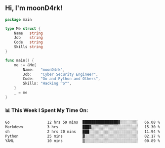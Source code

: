 <h2> Hi, I'm moonD4rk!</h2>

```go
package main

type Me struct {
	Name   string
	Job    string
	Code   string
	Skills string
}

func main() {
	me := &Me{
		Name:   "moonD4rk",
		Job:    "Cyber Security Engineer",
		Code:   "Go and Python and Others",
		Skills: "Hacking ^o^",
	}
	_ = me
}
```

<h3>📊 This Week I Spent My Time On:</h3>
<!-- <img align='right' src="https://github-readme-stats.vercel.app/api?username=moond4rk&show_icons=true&theme=radical", width="300" height="150"> -->

<!--START_SECTION:waka-->

```txt
Go                 12 hrs 59 mins  ████████████████▓░░░░░░░░   66.08 %
Markdown           3 hrs           ███▓░░░░░░░░░░░░░░░░░░░░░   15.30 %
sh                 2 hrs 20 mins   ███░░░░░░░░░░░░░░░░░░░░░░   11.94 %
Python             25 mins         ▓░░░░░░░░░░░░░░░░░░░░░░░░   02.17 %
YAML               10 mins         ▒░░░░░░░░░░░░░░░░░░░░░░░░   00.89 %
```

<!--END_SECTION:waka-->

